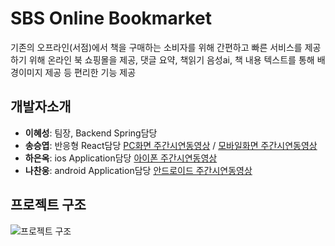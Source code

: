 # SBS Online Bookmarket
기존의 오프라인(서점)에서 책을 구매하는 소비자를 위해 간편하고 빠른 
서비스를 제공하기 위해 온라인 북 쇼핑몰을 제공, 댓글 요약, 책읽기 음성ai, 
책 내용 텍스트를 통해 배경이미지 제공 등 편리한 기능 제공

## 개발자소개
+ **이혜성**: 팀장, Backend Spring담당
+ **송승엽**: 반응형 React담당 [PC화면 주간시연동영상](https://youtu.be/sjpvDSf6YvI) / [모바일화면 주간시연동영상](https://www.youtube.com/watch?v=uxyQck4kF7g)
+ **하은옥**: ios Application담당 [아이폰 주간시연동영상](https://youtu.be/j4eroFaMCKU)
+ **나찬웅**: android Application담당 [안드로이드 주간시연동영상](https://youtu.be/CmmwL0ND3zA?si=giIplmFsghhF10fg)

## 프로젝트 구조
![프로젝트 구조](https://github.com/jihohyeseong/SBS/assets/152616772/466c66f3-de53-496d-8fc6-01e3a5b848c4)

